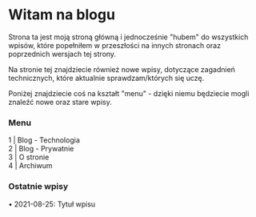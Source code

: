 # Witam na blogu  
Strona ta jest moją stroną główną i jednocześnie "hubem" do wszystkich wpisów, które popełniłem w przeszłości na innych stronach oraz poprzednich wersjach tej strony.  
  
Na stronie tej znajdziecie również nowe wpisy, dotyczące zagadnień technicznych, które aktualnie sprawdzam/których się uczę.  

Poniżej znajdziecie coś na kształt "menu" - dzięki niemu będziecie mogli znaleźć nowe oraz stare wpisy.  

### Menu  
1 | Blog - Technologia  
2 | Blog - Prywatnie  
3 | O stronie  
4 | Archiwum  

 ### Ostatnie wpisy  
 • 2021-08-25: Tytuł wpisu  